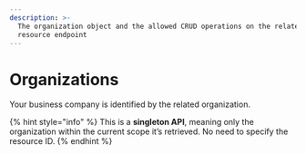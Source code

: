 ```yaml
---
description: >-
  The organization object and the allowed CRUD operations on the related
  resource endpoint
---
```


# Organizations

Your business company is identified by the related organization.&#x20;

{% hint style="info" %}
This is a **singleton API**, meaning only the organization within the current scope it’s retrieved. No need to specify the resource ID.
{% endhint %}
